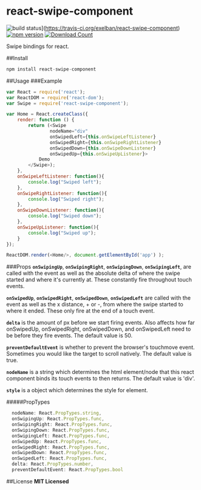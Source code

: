 # react-swipe-component
![build status](https://travis-ci.org/exelban/react-swipe-component.svg?branch=master)](https://travis-ci.org/exelban/react-swipe-component)
[![npm version](https://badge.fury.io/js/react-swipe-component.svg)](https://www.npmjs.com/package/react-swipe-component)
[![Download Count](http://img.shields.io/npm/dt/react-swipe-component.svg)](https://www.npmjs.com/package/react-swipe-component)

Swipe bindings for react.

##Install
```javascript
npm install react-swipe-component
```

##Usage
###Example
```javascript
var React = require('react');
var ReactDOM = require('react-dom');
var Swipe = require('react-swipe-component');

var Home = React.createClass({
    render: function () {
        return (<Swipe 
                nodeName="div"
                onSwipedLeft={this.onSwipeLeftListener} 
                onSwipedRight={this.onSwipeRightListener} 
                onSwipedDown={this.onSwipeDownListener} 
                onSwipedUp={this.onSwipeUpListener}>
            Demo
        </Swipe>);
    },
    onSwipeLeftListener: function(){
        console.log("Swiped left");
    },
    onSwipeRightListener: function(){
        console.log("Swiped right");
    },
    onSwipeDownListener: function(){
        console.log("Swiped down");
    },
    onSwipeUpListener: function(){
        console.log("Swiped up");
    }
});

ReactDOM.render(<Home/>, document.getElementById('app') );
```

###Props
**```onSwipingUp```**, **```onSwipingRight```**, **```onSwipingDown```**, **```onSwipingLeft```**, are called with the event as well as the absolute delta of where the swipe started and where it's currently at. These constantly fire throughout touch events.

**```onSwipedUp```**, **```onSwipedRight```**, **```onSwipedDown```**, **```onSwipedLeft```** are called with the event as well as the x distance, + or -, from where the swipe started to where it ended. These only fire at the end of a touch event.

**```delta```** is the amount of px before we start firing events. Also affects how far onSwipedUp, onSwipedRight, onSwipedDown, and onSwipedLeft need to be before they fire events. The default value is 50.

**```preventDefaultEvent```** is whether to prevent the browser's touchmove event. Sometimes you would like the target to scroll natively. The default value is true.

**```nodeName```** is a string which determines the html element/node that this react component binds its touch events to then returns. The default value is 'div'.

**```style```** is a object which determines the style for element.

#####PropTypes
```javascript
  nodeName: React.PropTypes.string,
  onSwipingUp: React.PropTypes.func,
  onSwipingRight: React.PropTypes.func,
  onSwipingDown: React.PropTypes.func,
  onSwipingLeft: React.PropTypes.func,
  onSwipedUp: React.PropTypes.func,
  onSwipedRight: React.PropTypes.func,
  onSwipedDown: React.PropTypes.func,
  onSwipedLeft: React.PropTypes.func,
  delta: React.PropTypes.number,
  preventDefaultEvent: React.PropTypes.bool
```
##License
**MIT Licensed**
